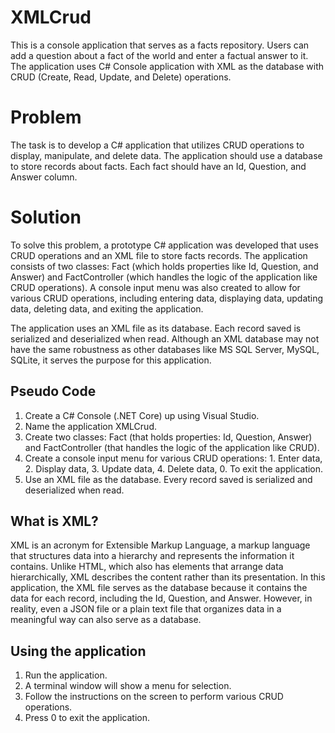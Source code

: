 # XMLCrud
This is a console application that serves as a facts repository. Users can add a question about a fact of the world and enter a factual answer to it. The application uses C# Console application with XML as the database with CRUD (Create, Read, Update, and Delete) operations.

# Problem 
The task is to develop a C# application that utilizes CRUD operations to display, manipulate, and delete data. The application should use a database to store records about facts. Each fact should have an Id, Question, and Answer column.

# Solution
To solve this problem, a prototype C# application was developed that uses CRUD operations and an XML file to store facts records. The application consists of two classes: Fact (which holds properties like Id, Question, and Answer) and FactController (which handles the logic of the application like CRUD operations). A console input menu was also created to allow for various CRUD operations, including entering data, displaying data, updating data, deleting data, and exiting the application.

The application uses an XML file as its database. Each record saved is serialized and deserialized when read. Although an XML database may not have the same robustness as other databases like MS SQL Server, MySQL, SQLite, it serves the purpose for this application.

## Pseudo Code
1. Create a C# Console (.NET Core) up using Visual Studio.
2. Name the application XMLCrud.
3. Create two classes: Fact (that holds properties: Id, Question, Answer) and FactController (that handles the logic of the application like CRUD).
4. Create a console input menu for various CRUD operations: 1. Enter data, 2. Display data, 3. Update data, 4. Delete data, 0. To exit the application.
5. Use an XML file as the database. Every record saved is serialized and deserialized when read.

## What is XML?
XML is an acronym for Extensible Markup Language, a markup language that structures data into a hierarchy and represents the information it contains. Unlike HTML, which also has elements that arrange data hierarchically, XML describes the content rather than its presentation. In this application, the XML file serves as the database because it contains the data for each record, including the Id, Question, and Answer. However, in reality, even a JSON file or a plain text file that organizes data in a meaningful way can also serve as a database.
## Using the application
1. Run the application.
2. A terminal window will show a menu for selection.
3. Follow the instructions on the screen to perform various CRUD operations.
4. Press 0 to exit the application.